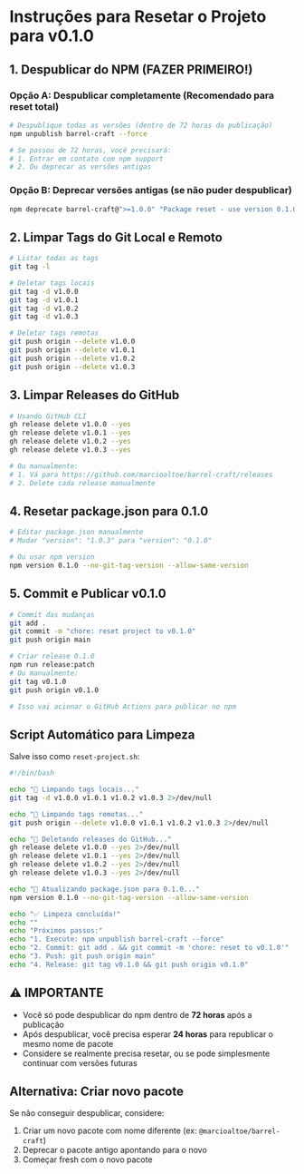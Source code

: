 # Instruções para Resetar o Projeto para v0.1.0

## 1. Despublicar do NPM (FAZER PRIMEIRO!)

### Opção A: Despublicar completamente (Recomendado para reset total)

```bash
# Despublique todas as versões (dentro de 72 horas da publicação)
npm unpublish barrel-craft --force

# Se passou de 72 horas, você precisará:
# 1. Entrar em contato com npm support
# 2. Ou deprecar as versões antigas
```

### Opção B: Deprecar versões antigas (se não puder despublicar)

```bash
npm deprecate barrel-craft@">=1.0.0" "Package reset - use version 0.1.0 or higher"
```

## 2. Limpar Tags do Git Local e Remoto

```bash
# Listar todas as tags
git tag -l

# Deletar tags locais
git tag -d v1.0.0
git tag -d v1.0.1
git tag -d v1.0.2
git tag -d v1.0.3

# Deletar tags remotas
git push origin --delete v1.0.0
git push origin --delete v1.0.1
git push origin --delete v1.0.2
git push origin --delete v1.0.3
```

## 3. Limpar Releases do GitHub

```bash
# Usando GitHub CLI
gh release delete v1.0.0 --yes
gh release delete v1.0.1 --yes
gh release delete v1.0.2 --yes
gh release delete v1.0.3 --yes

# Ou manualmente:
# 1. Vá para https://github.com/marcioaltoe/barrel-craft/releases
# 2. Delete cada release manualmente
```

## 4. Resetar package.json para 0.1.0

```bash
# Editar package.json manualmente
# Mudar "version": "1.0.3" para "version": "0.1.0"

# Ou usar npm version
npm version 0.1.0 --no-git-tag-version --allow-same-version
```

## 5. Commit e Publicar v0.1.0

```bash
# Commit das mudanças
git add .
git commit -m "chore: reset project to v0.1.0"
git push origin main

# Criar release 0.1.0
npm run release:patch
# Ou manualmente:
git tag v0.1.0
git push origin v0.1.0

# Isso vai acionar o GitHub Actions para publicar no npm
```

## Script Automático para Limpeza

Salve isso como `reset-project.sh`:

```bash
#!/bin/bash

echo "🧹 Limpando tags locais..."
git tag -d v1.0.0 v1.0.1 v1.0.2 v1.0.3 2>/dev/null

echo "🧹 Limpando tags remotas..."
git push origin --delete v1.0.0 v1.0.1 v1.0.2 v1.0.3 2>/dev/null

echo "🧹 Deletando releases do GitHub..."
gh release delete v1.0.0 --yes 2>/dev/null
gh release delete v1.0.1 --yes 2>/dev/null
gh release delete v1.0.2 --yes 2>/dev/null
gh release delete v1.0.3 --yes 2>/dev/null

echo "📝 Atualizando package.json para 0.1.0..."
npm version 0.1.0 --no-git-tag-version --allow-same-version

echo "✅ Limpeza concluída!"
echo ""
echo "Próximos passos:"
echo "1. Execute: npm unpublish barrel-craft --force"
echo "2. Commit: git add . && git commit -m 'chore: reset to v0.1.0'"
echo "3. Push: git push origin main"
echo "4. Release: git tag v0.1.0 && git push origin v0.1.0"
```

## ⚠️ IMPORTANTE

- Você só pode despublicar do npm dentro de **72 horas** após a publicação
- Após despublicar, você precisa esperar **24 horas** para republicar o mesmo nome de pacote
- Considere se realmente precisa resetar, ou se pode simplesmente continuar com versões futuras

## Alternativa: Criar novo pacote

Se não conseguir despublicar, considere:
1. Criar um novo pacote com nome diferente (ex: `@marcioaltoe/barrel-craft`)
2. Deprecar o pacote antigo apontando para o novo
3. Começar fresh com o novo pacote